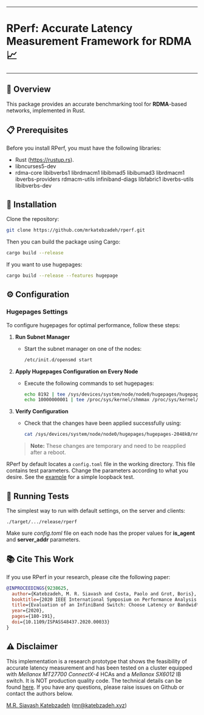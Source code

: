 -------------------------------------------------------------------------------

# RPerf: Accurate Latency Measurement Framework for RDMA 📈

-------------------------------------------------------------------------------

## 🎯 Overview

This package provides an accurate benchmarking tool for **RDMA**-based networks, implemented in Rust.

## 📋 Prerequisites

Before you install RPerf, you must have the following libraries:

- Rust (https://rustup.rs).
- libncurses5-dev
- rdma-core libibverbs1 librdmacm1 libibmad5 libibumad3 librdmacm1 ibverbs-providers rdmacm-utils infiniband-diags libfabric1 ibverbs-utils libibverbs-dev

## 🔧 Installation

Clone the repository:
```sh
git clone https://github.com/mrkatebzadeh/rperf.git
```
Then you can build the package using Cargo:
```sh
cargo build --release
```
If you want to use hugepages:
```sh
cargo build --release --features hugepage
```

## ⚙️ Configuration

### Hugepages Settings

To configure hugepages for optimal performance, follow these steps:

1. **Run Subnet Manager**
   - Start the subnet manager on one of the nodes:
     ```sh
     /etc/init.d/opensmd start
     ```

2. **Apply Hugepages Configuration on Every Node**
   - Execute the following commands to set hugepages:
     ```sh
     echo 8192 | tee /sys/devices/system/node/node0/hugepages/hugepages-2048kB/nr_hugepages /sys/devices/system/node/node1/hugepages/hugepages-2048kB/nr_hugepages > /dev/null
     echo 10000000001 | tee /proc/sys/kernel/shmmax /proc/sys/kernel/shmall > /dev/null
     ```

3. **Verify Configuration**
   - Check that the changes have been applied successfully using:
     ```sh
     cat /sys/devices/system/node/node0/hugepages/hugepages-2048kB/nr_hugepages
     ```

   > **Note:** These changes are temporary and need to be reapplied after a reboot.

RPerf by default locates a `config.toml` file in the working directory. This file contains test parameters. Change the parameters according to what you desire. See the [example](./example/README.md) for a simple loopback test.

## 🏃 Running Tests
The simplest way to run with default settings, on the server and clients:
```
./target/.../release/rperf
```
Make sure *config.toml* file on each node has the proper values for __is_agent__ and __server_addr__ parameters.


## 📚 Cite This Work

If you use RPerf in your research, please cite the following paper:

```bibtex
@INPROCEEDINGS{9238625,
  author={Katebzadeh, M. R. Siavash and Costa, Paolo and Grot, Boris},
  booktitle={2020 IEEE International Symposium on Performance Analysis of Systems and Software (ISPASS)},
  title={Evaluation of an InfiniBand Switch: Choose Latency or Bandwidth, but Not Both},
  year={2020},
  pages={180-191},
  doi={10.1109/ISPASS48437.2020.00033}
}
```

## ⚠️ Disclaimer

This implementation is a research prototype that shows the feasibility of accurate latency measurement and has been tested on a cluster equipped with _Mellanox MT27700 ConnectX-4_ HCAs and a _Mellanox SX6012_ IB switch. It is NOT production quality code. The technical details can be found [here](https://ease-lab.github.io/ease_website/pubs/RPERF_ISPASS20.pdf). If you have any questions, please raise issues on Github or contact the authors below.

[M.R. Siavash Katebzadeh](http://mr.katebzadeh.xyz) (mr@katebzadeh.xyz)

